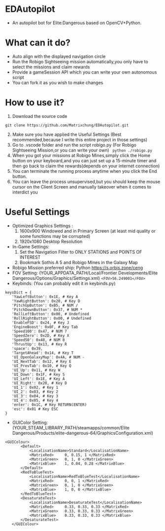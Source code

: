 # EDAutopilot 
 - An autopilot bot for Elite:Dangerous based on OpenCV+Python.
# What can it do?
 - Auto align with the displayed navigation circle
 - Run the Robigo Sightseeing mission automatically,you only have to select the missions and claim rewards
 - Provide a gameSession API which you can write your own autonomous script
 - You can fork it as you wish to make changes
# How to use it?
 1. Download the source code
 ```
 git clone https://github.com/Matrixchung/EDAutopilot.git
 ```
 2. Make sure you have applied the Useful Settings (Best recommended,because I write this entire project in those settings)
 3. Go to .vscode folder and run the script robigo.py (For Robigo Sightseeing Mission,or you can write your own)
 ``` python ./robigo.py```
 4. When you got your missions at Robigo Mines,simply click the Home button on your keyboard,and you can just set up a 15-minute timer and then go back to claim the rewards(depends on your internet connection)
 5. You can terminate the running process anytime when you click the End button.
 6. You can leave the process unsupervised,but you should keep the mouse cursor on the Client Screen and manually takeover when it comes to interdict you
# Useful Settings
 - Optimized Graphics Settings : 
     1. 1600x900 Windowed and in Primary Screen (at least mid quality or some functions may be corrupted)
	 2. 1920x1080 Desktop Resolution
 - In-Game Settings:
     1. Set the Navigation Filter to ONLY STATIONS and POINTS OF INTEREST
	 2. Bookmark Sothis A 5 and Robigo Mines in the Galaxy Map
 - Robigo Mission preferred ship: Python https://s.orbis.zone/ceng
 - FOV Setting: (YOUR_APPDATA_PATH/Local/Frontier Developments/Elite Dangerous/Options/Graphics/Settings.xml)
 ```<FOV>56.249001</FOV>```
 - Keybinds: (You can probably edit it in keybinds.py)
 ```
 keysDict = {
    'YawLeftButton': 0x1E, # Key A
    'YawRightButton': 0x20, # Key D
    'PitchUpButton': 0xB5, # NUM /
    'PitchDownButton': 0x37, # NUM *
    'RollLeftButton': 0x00, # Undefined
    'RollRightButton': 0x00, # Undefined
    'EnableFSD': 0x24, # Key J
    'EngineBoost': 0x0F, # Key Tab
    'Speed100': 0x47, # NUM 7
    'SpeedZero': 0x2D, # Key X
    'Speed50': 0x48, # NUM 8
    'ThrustUp': 0x13, # Key R
    'space': 0x39,
    'TargetAhead': 0x14, # Key T 
    'UI_OpenGalaxyMap': 0x4A, # NUM -
    'UI_NextTab': 0x12, # Key E
    'UI_PrevTab': 0x10, # Key Q
    'UI_Up': 0x11, # Key W
    'UI_Down': 0x1F, # Key S
    'UI_Left': 0x1E, # Key A
    'UI_Right': 0x20, # Key D
    'UI_1': 0x02, # Key 1
    'UI_2': 0x03, # Key 2
    'UI_3': 0x04, # Key 3
    'UI_4': 0x05, # Key 4
    'enter': 0x1C, # Key RETURN(ENTER)
    'esc': 0x01 # Key ESC
}
 ```
 - GUIColor Setting: (YOUR_STEAM_LIBRARY_PATH/steamapps/common/Elite Dangerous/Products/elite-dangerous-64/GraphicsConfiguration.xml)
 ```
 <GUIColour>
		<Default>
			<LocalisationName>Standard</LocalisationName>
			<MatrixRed>		0, 0.15, 1 </MatrixRed>
			<MatrixGreen>	0, 1, 0 </MatrixGreen>
			<MatrixBlue>	1, 0.04, 0.28 </MatrixBlue>
		</Default>
		<RedToBlueTest>
			<LocalisationName>RedToBlueTest</LocalisationName>
			<MatrixRed>		0, 0, 1 </MatrixRed>
			<MatrixGreen>	0, 1, 0 </MatrixGreen>
			<MatrixBlue>	1, 0, 0 </MatrixBlue>
		</RedToBlueTest>
		<DesaturateTest>
			<LocalisationName>DesaturateTest</LocalisationName>
			<MatrixRed>		0.33, 0.33, 0.33 </MatrixRed>
			<MatrixGreen>	0.33, 0.33, 0.33 </MatrixGreen>
			<MatrixBlue>	0.33, 0.33, 0.33 </MatrixBlue>
		</DesaturateTest>
	</GUIColour>
 ```